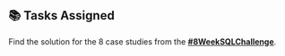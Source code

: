 ## 📚 Tasks Assigned

Find the solution for the 8 case studies from the **[#8WeekSQLChallenge](https://8weeksqlchallenge.com)**. 

